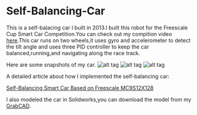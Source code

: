 # Self-Balancing-Car
This is a self-balacing car I built in 2013.I built this robot for the Freescale Cup Smart Car Competition.You can check out my compition video [here](https://youtu.be/HWOfQ2LwfWA).This car runs on two wheels,it uses gyro and accelerometer to detect the tilt angle and uses three PID controller to keep the car balanced,running,and navigating along the race track.

Here are some snapshots of my car.
![alt tag](https://github.com/malichao/Self-Balancing-Car/blob/master/snapshots/render5.jpg)
![alt tag](https://github.com/malichao/Self-Balancing-Car/blob/master/snapshots/my%20car.jpg)
![alt tag](https://github.com/malichao/Self-Balancing-Car/blob/master/snapshots/diagram1.jpg)

A detailed article about how I implemented the self-balancing car:

[Self-Balancing Smart Car Based on Freescale MC9S12X128](http://lichaoma.com/2015/11/17/self-balancing-smart-car-based-on-freescale-mc9s12x128/)

I also modeled the car in Solidworks,you can download the model from my [GrabCAD](https://grabcad.com/library/self-balancing-car-1).

